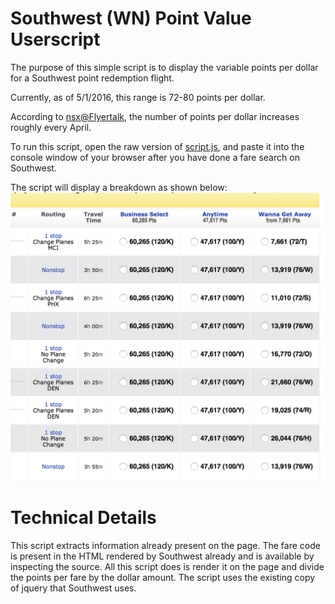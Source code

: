 # Southwest (WN) Point Value Userscript

The purpose of this simple script is to display the variable points per dollar
for a Southwest point redemption flight.

Currently, as of 5/1/2016, this range is 72-80 points per dollar.

According to [nsx@Flyertalk](http://www.flyertalk.com/forum/26549270-post18.html),
the number of points per dollar increases roughly every April.

To run this script, open the raw version of [script.js](https://raw.githubusercontent.com/no2chem/wn_pointsscript/master/script.js), and paste it into the console
window of your browser after you have done a fare search on Southwest.

The script will display a breakdown as shown below:
![breakdown](breakdown.png)

# Technical Details

This script extracts information already present on the page. The fare code is 
present in the HTML rendered by Southwest already and is available by inspecting
the source. All this script does is render it on the page and divide the points
per fare by the dollar amount. The script uses the existing copy of jquery that
Southwest uses.
